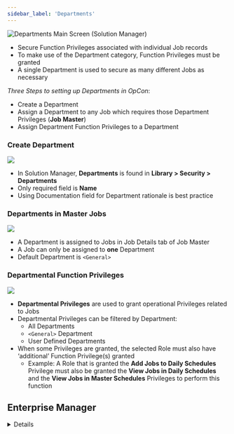 ```yaml
---
sidebar_label: 'Departments'
---
```


![Departments Main Screen (Solution Manager)](../static/imgbasic/department-main-screen.png)

* Secure Function Privileges associated with individual Job records
* To make use of the Department category, Function Privileges must be granted
* A single Department is used to secure as many different Jobs as necessary

_Three Steps to setting up Departments in OpCon_:  

* Create a Department
* Assign a Department to any Job which requires those Department Privileges (**Job Master**)
* Assign Department Function Privileges to a Department 

### Create Department

![](../static/imgbasic/Add_Departments.png)

* In Solution Manager, **Departments** is found in **Library > Security > Departments**
* Only required field is **Name**  
* Using Documentation field for Department rationale is best practice


### Departments in Master Jobs

![](../static/imgbasic/Department_Master.png)

* A Department is assigned to Jobs in Job Details tab of Job Master
* A Job can only be assigned to **one** Department
* Default Department is ```<General>```

### Departmental Function Privileges

![](../static/imgbasic/GrantDepartmentPrivs.png)

* **Departmental Privileges** are used to grant operational Privileges related to Jobs
* Departmental Privileges can be filtered by Department:
    * All Departments
    * ```<General>``` Department
    * User Defined Departments
* When some Privileges are granted, the selected Role must also have ‘additional’ Function Privilege(s) granted
    * Example: A Role that is granted the **Add Jobs to Daily Schedules** Privilege must also be granted the **View Jobs in Daily Schedules** and the  **View Jobs in Master Schedules** Privileges to perform this function


## Enterprise Manager

<details>

* In Enterprise Manager, **Departments** is found in **Security > Departments**

#### Create or Select a Department

![](../static/imgbasic/307.png)

#### Department Privileges

![](../static/imgbasic/308.png)

#### Department in Job Master

![](../static/imgbasic/309.png)

</details>